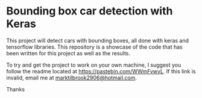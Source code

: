 Bounding box car detection with Keras
========

This project will detect cars with bounding boxes, all done with keras and tensorflow libraries.
This repository is a showcase of the code that has been written for this project as well as the results.

To try and get the project to work on your own machine, I suggest you follow the readme located at
https://pastebin.com/WWmFvwvL.
If this link is invalid, email me at marktilbrook2906@hotmail.com.

Thanks
